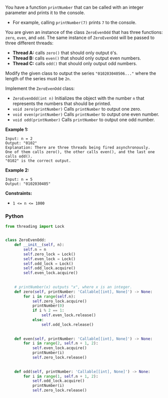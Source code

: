 You have a function  `printNumber`  that can be called with an integer parameter and prints it to the console.

-   For example, calling  `printNumber(7)`  prints  `7`  to the console.

You are given an instance of the class  `ZeroEvenOdd`  that has three functions:  `zero`,  `even`, and  `odd`. The same instance of  `ZeroEvenOdd`  will be passed to three different threads:

-   **Thread A:**  calls  `zero()`  that should only output  `0`'s.
-   **Thread B:**  calls  `even()`  that should only output even numbers.
-   **Thread C:**  calls  `odd()`  that should only output odd numbers.

Modify the given class to output the series  `"010203040506..."`  where the length of the series must be  `2n`.

Implement the  `ZeroEvenOdd`  class:

-   `ZeroEvenOdd(int n)`  Initializes the object with the number  `n`  that represents the numbers that should be printed.
-   `void zero(printNumber)`  Calls  `printNumber`  to output one zero.
-   `void even(printNumber)`  Calls  `printNumber`  to output one even number.
-   `void odd(printNumber)`  Calls  `printNumber`  to output one odd number.

**Example 1:**
```
Input: n = 2
Output: "0102"
Explanation: There are three threads being fired asynchronously.
One of them calls zero(), the other calls even(), and the last one calls odd().
"0102" is the correct output.
```

**Example 2:**
```
Input: n = 5
Output: "0102030405"
```
**Constraints:**

-   `1 <= n <= 1000`


### Python
```python
from threading import Lock


class ZeroEvenOdd:
    def __init__(self, n):
        self.n = n
        self.zero_lock = Lock()
        self.even_lock = Lock()
        self.odd_lock = Lock()  
        self.odd_lock.acquire()
        self.even_lock.acquire()
        
        
	# printNumber(x) outputs "x", where x is an integer.
    def zero(self, printNumber: 'Callable[[int], None]') -> None:
        for i in range(self.n):
            self.zero_lock.acquire()
            printNumber(0)
            if i % 2 == 1:
                self.even_lock.release()
            else:
                self.odd_lock.release()
            
        
    def even(self, printNumber: 'Callable[[int], None]') -> None:
        for i in range(2, self.n + 1, 2):
            self.even_lock.acquire()
            printNumber(i)
            self.zero_lock.release()
        
        
    def odd(self, printNumber: 'Callable[[int], None]') -> None:
        for i in range(1, self.n + 1, 2):
            self.odd_lock.acquire()
            printNumber(i)
            self.zero_lock.release()
```